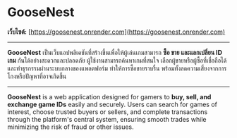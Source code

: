 # GooseNest

**เว็บไซต์:** [https://goosenest.onrender.com](https://goosenest.onrender.com)  

---

**GooseNest** เป็นเว็บแอปพลิเคชันที่สร้างขึ้นเพื่อให้ผู้เล่นเกมสามารถ **ซื้อ ขาย และแลกเปลี่ยน ID เกม** กันได้อย่างสะดวกและปลอดภัย ผู้ใช้งานสามารถค้นหาเกมที่สนใจ เลือกผู้ขายหรือผู้ซื้อที่เชื่อถือได้ และทำธุรกรรมผ่านระบบกลางของแพลตฟอร์ม ทำให้การซื้อขายราบรื่น พร้อมทั้งลดความเสี่ยงจากการโกงหรือปัญหาที่อาจเกิดขึ้น  

---

**GooseNest** is a web application designed for gamers to **buy, sell, and exchange game IDs** easily and securely. Users can search for games of interest, choose trusted buyers or sellers, and complete transactions through the platform's central system, ensuring smooth trades while minimizing the risk of fraud or other issues.  
